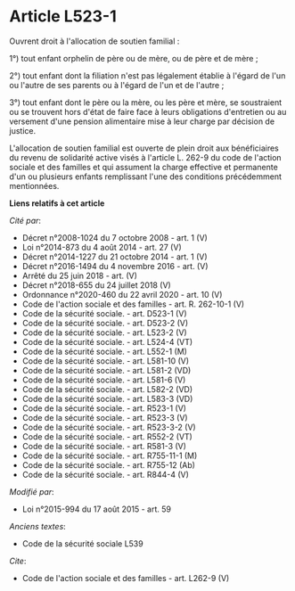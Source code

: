 # Article L523-1

Ouvrent droit à l'allocation de soutien familial : 

1°) tout enfant orphelin de père ou de mère, ou de père et de mère ; 

2°) tout enfant dont la filiation n'est pas légalement établie à l'égard de l'un ou l'autre de ses parents ou à l'égard de
l'un et de l'autre ; 

3°) tout enfant dont le père ou la mère, ou les père et mère, se soustraient ou se trouvent hors d'état de faire face à leurs
obligations d'entretien ou au versement d'une pension alimentaire mise à leur charge par décision de justice. 

L'allocation de soutien familial est ouverte de plein droit aux bénéficiaires du revenu de solidarité active visés à
l'article L. 262-9 du code de l'action sociale et des familles et qui assument la charge effective et permanente d'un ou
plusieurs enfants remplissant l'une des conditions précédemment mentionnées.

**Liens relatifs à cet article**

_Cité par_:

  - Décret n°2008-1024 du 7 octobre 2008 - art. 1 (V)
  - Loi n°2014-873 du 4 août 2014 - art. 27 (V)
  - Décret n°2014-1227 du 21 octobre 2014 - art. 1 (V)
  - Décret n°2016-1494 du 4 novembre 2016 - art. (V)
  - Arrêté du 25 juin 2018 - art. (V)
  - Décret n°2018-655 du 24 juillet 2018 (V)
  - Ordonnance n°2020-460 du 22 avril 2020 - art. 10 (V)
  - Code de l'action sociale et des familles - art. R. 262-10-1 (V)
  - Code de la sécurité sociale. - art. D523-1 (V)
  - Code de la sécurité sociale. - art. D523-2 (V)
  - Code de la sécurité sociale. - art. L523-2 (V)
  - Code de la sécurité sociale. - art. L524-4 (VT)
  - Code de la sécurité sociale. - art. L552-1 (M)
  - Code de la sécurité sociale. - art. L581-10 (V)
  - Code de la sécurité sociale. - art. L581-2 (VD)
  - Code de la sécurité sociale. - art. L581-6 (V)
  - Code de la sécurité sociale. - art. L582-2 (VD)
  - Code de la sécurité sociale. - art. L583-3 (VD)
  - Code de la sécurité sociale. - art. R523-1 (V)
  - Code de la sécurité sociale. - art. R523-3 (V)
  - Code de la sécurité sociale. - art. R523-3-2 (V)
  - Code de la sécurité sociale. - art. R552-2 (VT)
  - Code de la sécurité sociale. - art. R581-3 (V)
  - Code de la sécurité sociale. - art. R755-11-1 (M)
  - Code de la sécurité sociale. - art. R755-12 (Ab)
  - Code de la sécurité sociale. - art. R844-4 (V)

_Modifié par_:

  - Loi n°2015-994 du 17 août 2015 - art. 59

_Anciens textes_:

  - Code de la sécurité sociale L539

_Cite_:

  - Code de l'action sociale et des familles - art. L262-9 (V)
